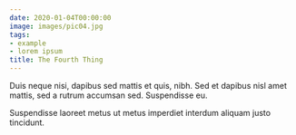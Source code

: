 ```yaml
---
date: 2020-01-04T00:00:00
image: images/pic04.jpg
tags:
- example
- lorem ipsum
title: The Fourth Thing
---
```

Duis neque nisi, dapibus sed mattis et quis, nibh. Sed et dapibus nisl amet
mattis, sed a rutrum accumsan sed. Suspendisse eu.
<!-- more -->
Suspendisse laoreet metus ut metus imperdiet interdum aliquam justo tincidunt.
